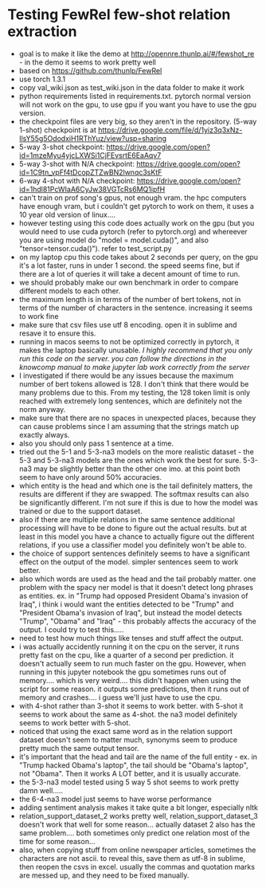 # Testing FewRel few-shot relation extraction

* goal is to make it like the demo at http://opennre.thunlp.ai/#/fewshot_re - in the demo it seems to work pretty well
* based on https://github.com/thunlp/FewRel
* use torch 1.3.1
* copy val_wiki.json as test_wiki.json in the data folder to make it work
* python requirements listed in requirements.txt. pytorch normal version will not work on the gpu, to use gpu if you want you have to use the gpu version.
* the checkpoint files are very big, so they aren't in the repository. (5-way 1-shot) checkpoint is at https://drive.google.com/file/d/1yiz3q3xNz-llsY55g5OdodxiH1RThYuz/view?usp=sharing
* 5-way 3-shot checkpoint: https://drive.google.com/open?id=1mzeMyu4yjcLXWSi1CjFEvsrtE6EaAqv7
* 5-way 3-shot with N/A checkpoint: https://drive.google.com/open?id=1C9tn_vpFf4tDcopZTZwBN2lwnqc3sKtF
* 6-way 4-shot with N/A checkpoint: https://drive.google.com/open?id=1hdl81PcWIaA6CyJw38VGTcRs6MQ1ipfH
* can't train on prof song's gpus, not enough vram. the hpc computers have enough vram, but i couldn't get pytorch to work on them, it uses a 10 year old version of linux.... 
* however testing using this code does actually work on the gpu (but you would need to use cuda pytorch (refer to pytorch.org) and whereever you are using model do "model = model.cuda()", and also "tensor=tensor.cuda()"). refer to test_script.py
* on my laptop cpu this code takes about 2 seconds per query, on the gpu it's a lot faster, runs in under 1 second. the speed seems fine, but if there are a lot of queries it will take a decent amount of time to run.
* we should probably make our own benchmark in order to compare different models to each other. 
* the maximum length is in terms of the number of bert tokens, not in terms of the number of characters in the sentence. increasing it seems to work fine
* make sure that csv files use utf 8 encoding. open it in sublime and resave it to ensure this.
* running in macos seems to not be optimized correctly in pytorch, it makes the laptop basically unusable. *I highly recommend that you only run this code on the server. you can follow the directions in the knowcomp manual to make jupyter lab work correctly from the server*
* I investigated if there would be any issues because the maximum number of bert tokens allowed is 128. I don't think that there would be many problems due to this. From my testing, the 128 token limit is only reached with extremely long sentences, which are definitely not the norm anyway.
* make sure that there are no spaces in unexpected places, because they can cause problems since I am assuming that the strings match up exactly always.
* also you should only pass 1 sentence at a time.
* tried out the 5-1 and 5-3-na3 models on the more realistic dataset - the 5-3 and 5-3-na3 models are the ones which work the best for sure. 5-3-na3 may be slightly better than the other one imo. at this point both seem to have only around 50% accuracies.
* which entity is the head and which one is the tail definitely matters, the results are different if they are swapped. The softmax results can also be significantly different. I'm not sure if this is due to how the model was trained or due to the support dataset.
* also if there are multiple relations in the same sentence additional processing will have to be done to figure out the actual results. but at least in this model you have a chance to actually figure out the different relations, if you use a classifier model you definitely won't be able to.
* the choice of support sentences definitely seems to have a significant effect on the output of the model. simpler sentences seem to work better.
* also which words are used as the head and the tail probably matter. one problem with the spacy ner model is that it doesn't detect long phrases as entities. ex. in "Trump had opposed President Obama's invasion of Iraq", i think i would want the entities detected to be "Trump" and "President Obama's invasion of Iraq", but instead the model detects "Trump", "Obama" and "Iraq" - this probably affects the accuracy of the output. I could try to test this.....
* need to test how much things like tenses and stuff affect the output. 
* i was actually accidently running it on the cpu on the server, it runs pretty fast on the cpu, like a quarter of a second per prediction. it doesn't actually seem to run much faster on the gpu. However, when running in this jupyter notebook the gpu sometimes runs  out of memory.... which is very weird.... this didn't happen when using the script for some reason. it outputs some predictions, then it runs out of memory and crashes.... i guess we'll just have to use the cpu.
* with 4-shot rather than 3-shot it seems to work better. with 5-shot it seems to work about the same as 4-shot. the na3 model definitely seems to work better with 5-shot.
* noticed that using the exact same word as in the relation support dataset doesn't seem to matter much, synonyms seem to produce pretty much the same output tensor.
* it's important that the head and tail are the name of the full entity - ex. in "Trump hacked Obama's laptop", the tail should be "Obama's laptop", not "Obama". Then it works A LOT better, and it is usually accurate.
* the 5-3-na3 model tested using 5 way 5 shot seems to work pretty damn well.....
* the 6-4-na3 model just seems to have worse performance
* adding sentiment analysis makes it take quite a bit longer, especially nltk
* relation_support_dataset_2 works pretty well, relation_support_dataset_3 doesn't work that well for some reason... actually dataset 2 also has the same problem.... both sometimes only predict one relation most of the time for some reason...
* also, when copying stuff from online newspaper articles, sometimes the characters are not ascii. to reveal this, save them as utf-8 in sublime, then reopen the csvs in excel. usually the commas and quotation marks are messed up, and they need to be fixed manually.